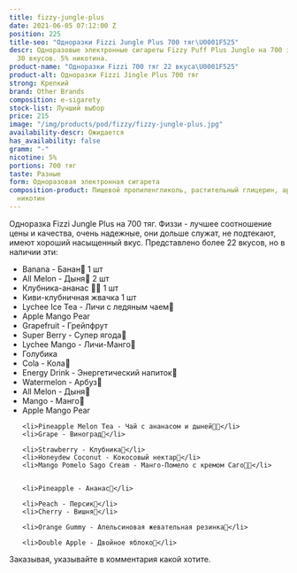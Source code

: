 ```yaml
---
title: fizzy-jungle-plus
date: 2021-06-05 07:12:00 Z
position: 225
title-seo: "Одноразки Fizzi Jungle Plus 700 тяг\U0001F525"
descr: Одноразовые электронные сигареты Fizzy Puff Plus Jungle на 700 затяжек. Более
  30 вкусов. 5% никотина.
product-name: "Одноразки Fizzi 700 тяг 22 вкуса\U0001F525"
product-alt: Одноразки Fizzi Jingle Plus 700 тяг
strong: Крепкий
brand: Other Brands
composition: e-sigarety
stock-list: Лучший выбор
price: 215
image: "/img/products/pod/fizzy/fizzy-jungle-plus.jpg"
availability-descr: Ожидается
has_availability: false
gramm: "-"
nicotine: 5%
portions: 700 тяг
taste: Разные
form: Одноразовая электронная сигарета
composition-product: Пищевой пропиленгликоль, растительный глицерин, ароматизатор,
  никотин
---
```


Одноразка Fizzi Jungle Plus на 700 тяг. 
Физзи - лучшее соотношение цены и качества, очень надежные, они дольше служат, не подтекают, имеют хороший насыщенный вкус.
Представлено более 22 вкусов, но в наличии эти:
<ul>
<li>Banana - Банан🍌 1 шт</li>
<li>All Melon - Дыня🍈 2 шт</li>
<li>Клубника-ананас 🍓🍍 1 шт</li>
<li>Киви-клубничная жвачка 1 шт</li>
 <li>Lychee Ice Tea - Личи с ледяным чаем🍵</li>

 <li>Apple Mango Pear</li>
<li>Grapefruit - Грейпфрут</li>


<li>Super Berry - Супер ягода🍇</li>
<li>Lychee Mango - Личи-Манго🥭</li>
<li>Голубика</li>	
 <li>Cola - Кола🥤</li>
 <li>Energy Drink - Энергетический напиток🧃</li>
 <li>Watermelon - Арбуз🍉</li>
 <li>All Melon - Дыня🍈</li>
 <li>Mango - Манго🥭</li>
 <li>Apple Mango Pear</li>

	<li>Pineapple Melon Tea - Чай с ананасом и дыней🍍🍈</li>
	<li>Grape - Виноград🍇</li>
	
	<li>Strawberry - Клубника🍓</li>
	<li>Honeydew Coconut - Кокосовый нектар🥥</li>
	<li>Mango Pomelo Sago Cream - Манго-Помело с кремом Саго🥭🍧</li>
	
	
	<li>Pineapple - Ананас🍍</li>
	
	<li>Peach - Персик🍑</li>
	<li>Cherry - Вишня🍒</li>
	
	<li>Orange Gummy - Апельсиновая жевательная резинка🍊</li>
	
	<li>Double Apple - Двойное яблоко🍏</li>
</ul>

Заказывая, указывайте в комментария какой хотите.